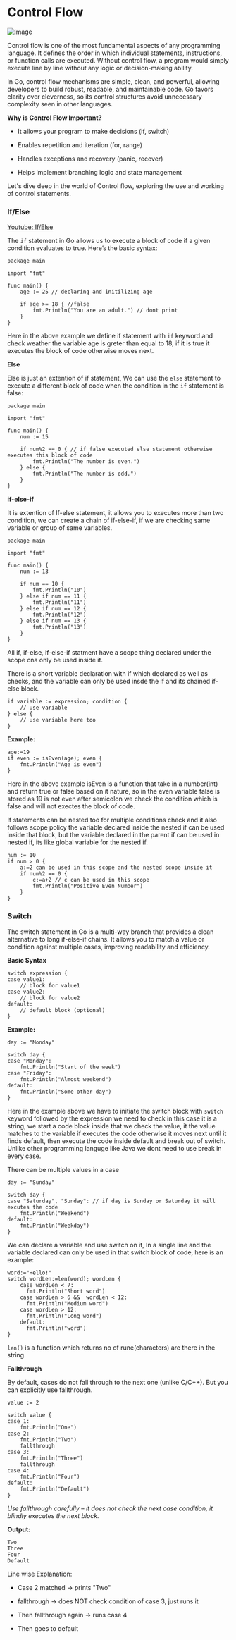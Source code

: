 # Control Flow

![image](https://cdn.dribbble.com/userupload/20489652/file/still-36425da9b4c7b2c9b7b54818c92b7608.gif?resize=400x0)

Control flow is one of the most fundamental aspects of any programming language. It defines the order in which individual statements, instructions, or function calls are executed. Without control flow, a program would simply execute line by line without any logic or decision-making ability.

In Go, control flow mechanisms are simple, clean, and powerful, allowing developers to build robust, readable, and maintainable code. Go favors clarity over cleverness, so its control structures avoid unnecessary complexity seen in other languages.

**Why is Control Flow Important?**

- It allows your program to make decisions (if, switch)

- Enables repetition and iteration (for, range)

- Handles exceptions and recovery (panic, recover)

- Helps implement branching logic and state management

Let's dive deep in the world of Control flow, exploring the use and working of control statements.

### If/Else

[Youtube: If/Else](https://www.youtube.com/watch?v=xAgtKW250ZU&list=PLq3etM-zISamTauFTO5-G5dqBN07ckzTk&index=29)

The `if` statement in Go allows us to execute a block of code if a given condition evaluates to true. Here’s the basic syntax:

```
package main

import "fmt"

func main() {
    age := 25 // declaring and initilizing age

    if age >= 18 { //false
        fmt.Println("You are an adult.") // dont print
    } 
}
```

Here in the above example we define if statement with `if` keyword and check weather the variable age is greter than equal to 18, if it is true it executes the block of code otherwise moves next.

**Else**

Else is just an extention of if statement, 
We can use the `else` statement to execute a different block of code when the condition in the `if` statement is false:

```
package main

import "fmt"

func main() {
    num := 15

    if num%2 == 0 { // if false executed else statement otherwise executes this block of code
        fmt.Println("The number is even.")
    } else {
        fmt.Println("The number is odd.")
    }
}
```

**if-else-if**

It is extention of If-else statement, it allows you to executes more than two condition, we can create a chain of if-else-if, if we are checking same variable or group of same variables.

```
package main

import "fmt"

func main() {
    num := 13

    if num == 10 { 
        fmt.Println("10")
    } else if num == 11 {
        fmt.Println("11")
    } else if num == 12 {
        fmt.Println("12")
    } else if num == 13 {
        fmt.Println("13")
    }
}
```

All if, if-else, if-else-if statment have a scope thing declared under the scope cna only be used inside it. 

There is a short variable declaration with if which declared as well as checks, and the variable can only be used insde the if and its chained if-else block.
```
if variable := expression; condition {
    // use variable
} else {
    // use variable here too
}
```

**Example:**
```
age:=19
if even := isEven(age); even {
    fmt.Println("Age is even")
}
```

Here in the above example isEven is a function that take in a number(int) and return true or false based on it nature, so in the even variable false is stored as 19 is not even after semicolon we check the condition which is false and will not exectes the block of code.



If statements can be nested too for multiple conditions check and it also follows scope policy the variable declared inside the nested if can be used inside that block, but the variable declared in the parent if can be used in nested if, its like global variable for the nested if.
```
num := 10
if num > 0 {
    a:=2 can be used in this scope and the nested scope inside it
    if num%2 == 0 {
        c:=a+2 // c can be used in this scope
        fmt.Println("Positive Even Number")
    }
}
```

### Switch 

The switch statement in Go is a multi-way branch that provides a clean alternative to long if-else-if chains. It allows you to match a value or condition against multiple cases, improving readability and efficiency.

**Basic Syntax**
```
switch expression {
case value1:
    // block for value1
case value2:
    // block for value2
default:
    // default block (optional)
}
```


**Example:**
```
day := "Monday"

switch day {
case "Monday":
    fmt.Println("Start of the week")
case "Friday":
    fmt.Println("Almost weekend")
default:
    fmt.Println("Some other day")
}

```

Here in the example above we have to initiate the switch block with `switch` keyword followed by the expression we need to check in this case it is a string, we start a code block inside that we check the value, it the value matches to the variable if executes the code otherwise it moves next until it finds default, then execute the code inside default and break out of switch. Unlike other programming languge like Java we dont need to use break in every case.

There can be multiple values in a case

```
day := "Sunday"

switch day {
case "Saturday", "Sunday": // if day is Sunday or Saturday it will excutes the code
    fmt.Println("Weekend")
default:
    fmt.Println("Weekday")
}

```

We can declare a variable and use switch on it, In a single line and the variable declared can only be used in that switch block of code, here is an example:
```
word:="Hello!"
switch wordLen:=len(word); wordLen {
    case wordLen < 7:
      fmt.Println("Short word")
    case wordLen > 6 &&  wordLen < 12:
      fmt.Println("Medium word")
    case wordLen > 12:
      fmt.Println("Long word")
    default:
      fmt.Println("word")
}
```

`len()` is a function which returns no of rune(characters) are there in the string.

**Fallthrough**

By default, cases do not fall through to the next one (unlike C/C++). But you can explicitly use fallthrough.

```
value := 2

switch value {
case 1:
    fmt.Println("One")
case 2:
    fmt.Println("Two")
    fallthrough
case 3:
    fmt.Println("Three")
    fallthrough
case 4:
    fmt.Println("Four")
default:
    fmt.Println("Default")
}
```
*Use fallthrough carefully – it does not check the next case condition, it blindly executes the next block.*

**Output:**
```
Two
Three
Four
Default
```
Line wise Explanation:

- Case 2 matched → prints "Two"
- fallthrough → does NOT check condition of case 3, just runs it

- Then fallthrough again → runs case 4

- Then goes to default